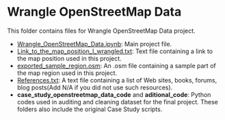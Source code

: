 # Wrangle OpenStreetMap Data

This folder contains files for Wrangle OpenStreetMap Data project.

- [Wrangle\_OpenStreetMap\_Data.ipynb](Wrangle\_OpenStreetMap\_Data.ipynb): Main project file.
- [Link\_to\_the\_map\_position\_I\_wrangled.txt](Link\_to\_the\_map\_position\_I\_wrangled.txt): Text file containing a link to the map position used in this project.
- [exported\_sample\_region.osm](exported\_sample\_region.osm): An .osm file containing a sample part of the map region used in this project.
- [References.txt](References.txt): A text file containing a list of Web sites, books, forums, blog posts(Add N/A if you did not use such resources).
- __case_study_openstreetmap_data_code__ and __aditional_code__: Python codes used in auditing and cleaning dataset for the final project. These folders also include the original Case Study scripts.